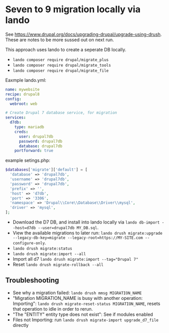 # Seven to 9 migration locally via lando

See https://www.drupal.org/docs/upgrading-drupal/upgrade-using-drush. These are notes to be more sussed out on next run.

This approach uses lando to create a seperate DB locally.

- `lando composer require drupal/migrate_plus`
- `lando composer require drupal/migrate_tools`
- `lando composer require drupal/migrate_file`

Eaxmple lando.yml:

```yml
name: mywebsite
recipe: drupal8
config:
  webroot: web

# Create Drupal 7 database service, for migration
services:
  d7db:
    type: mariadb
    creds:
      user: drupal7db
      password: drupal7db
      database: drupal7db
    portforward: true
```

example setings.php:

```php
$databases['migrate']['default'] = [
  'database' => 'drupal7db',
  'username' => 'drupal7db',
  'password' => 'drupal7db',
  'prefix' => '',
  'host' => 'd7db',
  'port' => '3306',
  'namespace' => 'Drupal\\Core\\Database\\Driver\\mysql',
  'driver' => 'mysql',
];
```

- Download the D7 DB, and install into lando locally via `lando db-import --host=d7db --user=drupal7db MY_DB.sql`.
- View the available migrations to later run: `lando drush migrate:upgrade --legacy-db-key=migrate --legacy-root=https://MY-SITE.com --configure-only`.
- `lando drush migrate:status`
- `lando drush migrate:import --all`
- Import all d7 `lando drush migrate:import --tag="Drupal 7"`
- Reset `lando drush migrate-rollback --all`

## Troubleshooting

- See why a migration failed: `lando drush mmsg MIGRATION_NAME`
- "Migration MIGRATION_NAME is busy with another operation: Importing": `lando drush migrate-reset-status MIGRATION_NAME`, resets that operation to idle in order to rerun.
- "The "ENTITY" entity type does not exist": See if modules enabled
- Files not Importing: run `lando drush migrate-import upgrade_d7_file` directly